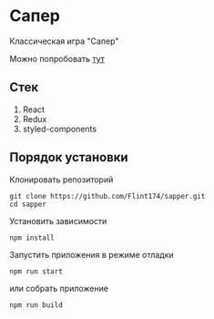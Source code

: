 # Сапер

Классическая игра "Сапер"

Можно попробовать [тут](https://flint174.github.io/sapper/)

## Стек

1. React
1. Redux
1. styled-components

## Порядок установки

Клонировать репозиторий

```
git clone https://github.com/Flint174/sapper.git
cd sapper
```

Установить зависимости

```
npm install
```

Запустить приложения в режиме отладки

```
npm run start
```

или собрать приложение

```
npm run build
```
